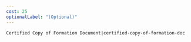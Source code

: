 ```yaml
---
cost: 25
optionalLabel: "(Optional)"
---
```


`Certified Copy of Formation Document|certified-copy-of-formation-doc`
